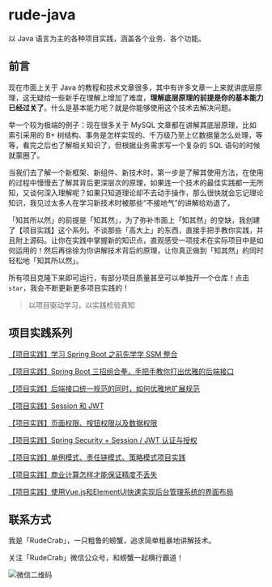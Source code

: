 # rude-java
以 Java 语言为主的各种项目实践，涵盖各个业务、各个功能。

## 前言

现在市面上关于 Java 的教程和技术文章很多，其中有许多文章一上来就讲底层原理，这无疑给一些新手在理解上增加了难度，**理解底层原理的前提是你的基本能力已经过关了**。什么是基本能力呢？就是你能够使用这个技术去解决问题。

举一个较为极端的例子：现在很多关于 MySQL 文章都在讲解其底层原理，比如索引采用的 B+ 树结构、事务是怎样实现的、千万级乃至上亿数据量怎么处理，等等，看完之后也了解相关知识了，但根据业务需求写一个复杂的 SQL 语句的时候就蒙圈了。

当我们去了解一个新框架、新组件、新技术时，第一步是了解其使用方法，在使用的过程中慢慢去了解其背后更深层次的原理，如果连一个技术的最佳实践都一无所知，又谈何深入理解呢？如果只知道理论却不去动手操作，那么很快就会忘记理论知识，我见过太多人在学习新技术时被那些“不接地气”的讲解给劝退了。

「知其所以然」的前提是「知其然」，为了弥补市面上「知其然」的空缺，我创建了【项目实践】这个系列。不谈那些「高大上」的东西，直接手把手教你实践，并且附上源码。让你在实践中掌握新的知识点，直观感受一项技术在实际项目中是如何运用的！然后再徐徐为你讲解技术背后的原理，让你真正做到「知其然」的同时轻松地「知其所以然」。

所有项目克隆下来即可运行，有部分项目质量甚至可以单独开一个仓库！点击 `star`，我会不断更新更多项目实践的！


> 以项目驱动学习，以实践检验真知

## 项目实践系列

[【项目实践】学习 Spring Boot 之前先学学 SSM 整合](https://github.com/RudeCrab/rude-java/blob/master/project-practice/ssm)

[【项目实践】Spring Boot 三招组合拳，手把手教你打出优雅的后端接口](https://github.com/RudeCrab/rude-java/blob/master/project-practice/validation-and-exception-handler)

[【项目实践】后端接口统一规范的同时，如何优雅地扩展规范](https://github.com/RudeCrab/rude-java/blob/master/project-practice/validation-and-exception-handler2)

[【项目实践】Session 和 JWT](https://github.com/RudeCrab/rude-java/tree/master/project-practice/login-demo)

[【项目实践】页面权限、按钮权限以及数据权限](https://github.com/RudeCrab/rude-java/tree/master/project-practice/rbac)

[【项目实践】Spring Security + Session / JWT 认证与授权](https://github.com/RudeCrab/rude-java/tree/master/project-practice/springsecurity)

[【项目实践】单例模式、责任链模式、策略模式项目实践](https://github.com/RudeCrab/rude-java/tree/master/project-practice/di)

[【项目实践】商业计算怎样才能保证精度不丢失](https://github.com/RudeCrab/rude-java/blob/master/project-practice/money)

[【项目实践】使用Vue.js和ElementUI快速实现后台管理系统的界面布局](https://github.com/RudeCrab/rude-java/blob/master/project-practice/vue-route-demo)

## 联系方式

我是「RudeCrab」，一只粗鲁的螃蟹，追求简单粗暴地讲解技术。

关注「RudeCrab」微信公众号，和螃蟹一起横行霸道！

![微信二维码](http://ww1.sinaimg.cn/large/dcdff92dgy1glnmky7fb7j20p00dwdig.jpg)

